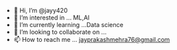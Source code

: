 - 👋 Hi, I’m @jayy420
- 👀 I’m interested in ... ML,AI
- 🌱 I’m currently learning ...Data science
- 💞️ I’m looking to collaborate on ...
- 📫 How to reach me ... jayprakashmehra76@gmail.com 

<!---
jayy420/jayy420 is a ✨ special ✨ repository because its `README.md` (this file) appears on your GitHub profile.
You can click the Preview link to take a look at your changes.
--->
